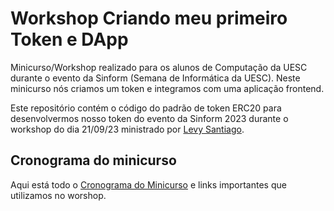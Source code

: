 # Workshop Criando meu primeiro Token e DApp

Minicurso/Workshop realizado para os alunos de Computação da UESC durante o evento da Sinform (Semana de Informática da UESC). Neste minicurso nós criamos um token e integramos com uma aplicação frontend.

Este repositório contém o código do padrão de token ERC20 para desenvolvermos nosso token do evento da Sinform 2023 durante o workshop do dia 21/09/23 ministrado por [Levy Santiago](https://github.com/levysantiago).


## Cronograma do minicurso

Aqui está todo o [Cronograma do Minicurso](https://rural-coconut-c20.notion.site/Minicurso-Blockchain-Sinform-2023-4f13d4033c75489bb241cca106ebdd04?pvs=4) e links importantes que utilizamos no worshop.